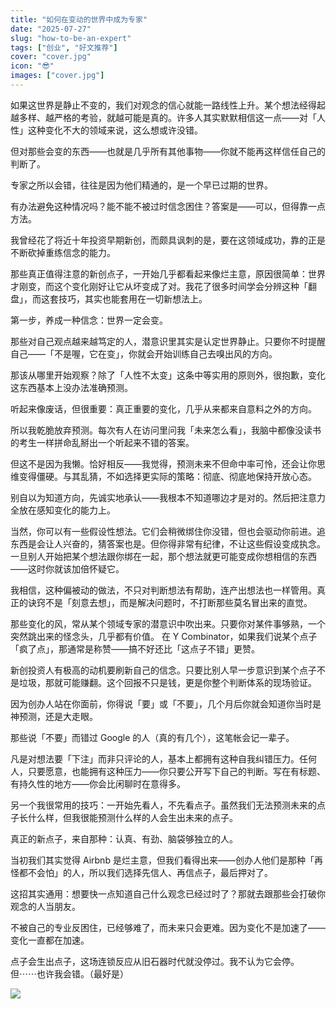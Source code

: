 ```yaml
---
title: "如何在变动的世界中成为专家"
date: "2025-07-27"
slug: "how-to-be-an-expert"
tags: ["创业", "好文推荐"]
cover: "cover.jpg"
icon: "😎"
images: ["cover.jpg"]
---
```

如果这世界是静止不变的，我们对观念的信心就能一路线性上升。某个想法经得起越多样、越严格的考验，就越可能是真的。许多人其实默默相信这一点——对「人性」这种变化不大的领域来说，这么想或许没错。



但对那些会变的东西——也就是几乎所有其他事物——你就不能再这样信任自己的判断了。



专家之所以会错，往往是因为他们精通的，是一个早已过期的世界。



有办法避免这种情况吗？能不能不被过时信念困住？答案是——可以，但得靠一点方法。



我曾经花了将近十年投资早期新创，而颇具讽刺的是，要在这领域成功，靠的正是不断砍掉重练信念的能力。



那些真正值得注意的新创点子，一开始几乎都看起来像烂主意，原因很简单：世界才刚变，而这个变化刚好让它从坏变成了对。我花了很多时间学会分辨这种「翻盘」，而这套技巧，其实也能套用在一切新想法上。



第一步，养成一种信念：世界一定会变。



那些对自己观点越来越笃定的人，潜意识里其实是认定世界静止。只要你不时提醒自己——「不是喔，它在变」，你就会开始训练自己去嗅出风的方向。



那该从哪里开始观察？除了「人性不太变」这条中等实用的原则外，很抱歉，变化这东西基本上没办法准确预测。



听起来像废话，但很重要：真正重要的变化，几乎从来都来自意料之外的方向。



所以我乾脆放弃预测。每次有人在访问里问我「未来怎么看」，我脑中都像没读书的考生一样拼命乱掰出一个听起来不错的答案。



但这不是因为我懒。恰好相反——我觉得，预测未来不但命中率可怜，还会让你思维变得僵硬。与其乱猜，不如选择更实际的策略：彻底、彻底地保持开放心态。



别自以为知道方向，先诚实地承认——我根本不知道哪边才是对的。然后把注意力全放在感知变化的能力上。



当然，你可以有一些假设性想法。它们会稍微绑住你没错，但也会驱动你前进。追东西是会让人兴奋的，猜答案也是。但你得非常有纪律，不让这些假设变成执念。
一旦别人开始把某个想法跟你绑在一起，那个想法就更可能变成你想相信的东西——这时你就该加倍怀疑它。



我相信，这种偏被动的做法，不只对判断想法有帮助，连产出想法也一样管用。真正的诀窍不是「刻意去想」，而是解决问题时，不打断那些莫名冒出来的直觉。



那些变化的风，常从某个领域专家的潜意识中吹出来。只要你对某件事够熟，一个突然跳出来的怪念头，几乎都有价值。
在 Y Combinator，如果我们说某个点子「疯了点」，那通常是称赞——搞不好还比「这点子不错」更赞。



新创投资人有极高的动机要刷新自己的信念。只要比别人早一步意识到某个点子不是垃圾，那就可能赚翻。这个回报不只是钱，更是你整个判断体系的现场验证。



因为创办人站在你面前，你得说「要」或「不要」，几个月后你就会知道你当时是神预测，还是大走眼。



那些说「不要」而错过 Google 的人（真的有几个），这笔帐会记一辈子。



凡是对想法要「下注」而非只评论的人，基本上都拥有这种自我纠错压力。任何人，只要愿意，也能拥有这种压力——你只要公开写下自己的判断。写在有标题、有持久性的地方——你会比闲聊时在意得多。



另一个我很常用的技巧：一开始先看人，不先看点子。虽然我们无法预测未来的点子长什么样，但我很能预测什么样的人会生出未来的点子。



真正的新点子，来自那种：认真、有劲、脑袋够独立的人。



当初我们其实觉得 Airbnb 是烂主意，但我们看得出来——创办人他们是那种「再怪都不会怕」的人，所以我们选择先信人、再信点子，最后押对了。



这招其实通用：想要快一点知道自己什么观念已经过时了？那就去跟那些会打破你观念的人当朋友。



不被自己的专业反困住，已经够难了，而未来只会更难。因为变化不是加速了——变化一直都在加速。



点子会生出点子，这场连锁反应从旧石器时代就没停过。我不认为它会停。
但⋯⋯也许我会错。（最好是）




![](https://prod-files-secure.s3.us-west-2.amazonaws.com/112d0858-5090-4d34-a606-b75eb8d65fd2/46476355-9cf3-4e99-9b7a-3531bc426380/1000202064.png?X-Amz-Algorithm=AWS4-HMAC-SHA256&X-Amz-Content-Sha256=UNSIGNED-PAYLOAD&X-Amz-Credential=ASIAZI2LB466YQPHSUGB%2F20250922%2Fus-west-2%2Fs3%2Faws4_request&X-Amz-Date=20250922T041602Z&X-Amz-Expires=3600&X-Amz-Security-Token=IQoJb3JpZ2luX2VjEJz%2F%2F%2F%2F%2F%2F%2F%2F%2F%2FwEaCXVzLXdlc3QtMiJIMEYCIQCrV6DyEY1u0xLaqY1ZOZTZ0Wakd135u5TdHEjskRUs6QIhAMI6DAblOaMiOhvuNbvt3b%2FKxee5R1t70hidfi5eqr2SKv8DCCUQABoMNjM3NDIzMTgzODA1IgwcHaWYN6kgRq9tmlgq3APoZtasnHpTz4edUi49A%2FEnR9puoAC7%2FTiDQcGcppNnuLReJm1LgoQMCG24rxRkvF4RMkoGpo7Okgyi47jPN0vvvCdfrQ8kgG2AKX14PXQr0IZgRrLLhKwsmGJwPiFCPxBXZz6s3f06F5wy2l3w%2Fx5nshaHJEyRAkSAPe2L1wDyCA%2FfvbasS0N6LVFsIHZMaNiaJKagqqyhjtstk6YPBwvh7ygdEne9CCE4fxiz3NY4Hh9V5bH79bBDiJxP7u0VT68niXPWkBerJeK43TG7NGroY%2Bp9D6GQvZkQS938hvEszUrZ6xJkh30p73FLNVZC2fsfIk9VPT0STgzWph80TcUX6k3G41bV%2FxkEoiLrGdIt2%2B0dgfLuSMX%2BWgx2G2YBYBe3s5xCiZMGmYDemeweFy9brL5gzf7eeFhYpFs%2FIrSKCUkcGpBeon7WXJfw0%2F7OM4oOf0K%2BsmyAIv%2FY33DDsC%2FiCpepwAa1CvcyaLQ%2BNp6ntEHoxAGfyP7tHxocLI%2FP%2FqxuqvAzAYfoJ3XnAqNL9gpGqnxT7OagFJvR%2FGU0Z9tcBR6YNwXlDvne%2BF%2Bdofmpzqx35QuKZMFCpcDtIH7h6H%2FIW0wdDvshXmIH5lhgAy5ejQXoorf9jTGAKcsdtzDEk8PGBjqkAUHqVej02qq%2BcGyNVYC2Y%2Bx3Fgj9Ee9J24aVj95a9zPpoEI%2FhtWJrJh35PdRoUb%2BdbVtdh2no8aydqJb2NwTG8sjz8w2UKbzMGEokNmUdDM2tqFQIhYH2%2FvImHj6K%2FKOxUOoFcnpAabQyYwrqM1FUMzR8adk%2BNgxddOA4js6oy%2BFMFeKwUXq3L%2FrJaDLb9f8%2F6a4juIqFak%2BO617PMTPMXyCUttI&X-Amz-Signature=229361a75fd24aa7b9fdb3fbd544de3c43e49c05edbf5363905685e87e2d5065&X-Amz-SignedHeaders=host&x-amz-checksum-mode=ENABLED&x-id=GetObject)

